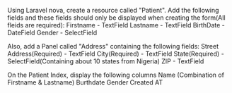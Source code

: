 Using Laravel nova, create a resource called "Patient".
Add the following fields and these fields should only be displayed when creating the form(All fleids are required):
Firstname - TextField
Lastname - TextField
BirthDate - DateField
Gender    - SelectField

Also, add a Panel called "Address" containing the following fields:
Street Address(Required) - TextField
City(Required) - TextField
State(Required) - SelectField(Containing about 10 states from Nigeria)
ZIP - TextField 


On the Patient Index, display the following columns
Name (Combination of Firstname & Lastname)
Burthdate
Gender
Created AT
